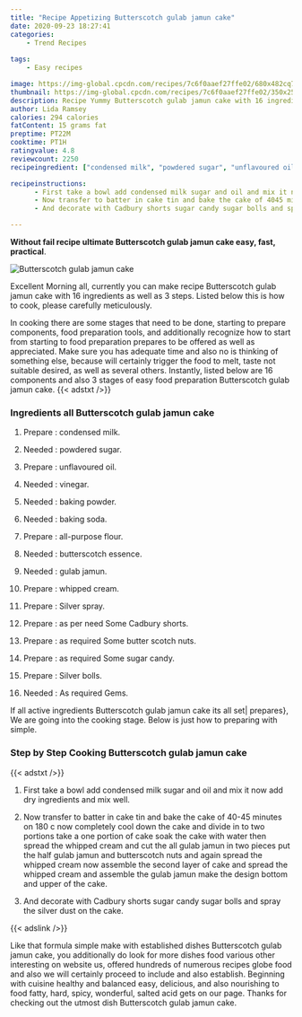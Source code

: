 ```yaml
---
title: "Recipe Appetizing Butterscotch gulab jamun cake"
date: 2020-09-23 18:27:41
categories:
    - Trend Recipes
    
tags:
    - Easy recipes

image: https://img-global.cpcdn.com/recipes/7c6f0aaef27ffe02/680x482cq70/butterscotch-gulab-jamun-cake-recipe-main-photo.jpg
thumbnail: https://img-global.cpcdn.com/recipes/7c6f0aaef27ffe02/350x250cq70/butterscotch-gulab-jamun-cake-recipe-main-photo.jpg
description: Recipe Yummy Butterscotch gulab jamun cake with 16 ingredients and 3 stages of easy cooking.
author: Lida Ramsey
calories: 294 calories
fatContent: 15 grams fat
preptime: PT22M
cooktime: PT1H
ratingvalue: 4.8
reviewcount: 2250
recipeingredient: ["condensed milk", "powdered sugar", "unflavoured oil", "vinegar", "baking powder", "baking soda", "allpurpose flour", "butterscotch essence", "gulab jamun", "whipped cream", "Silver spray", "as per need Some Cadbury shorts", "as required Some butter scotch nuts", "as required Some sugar candy", "Silver bolls", "As required Gems"]

recipeinstructions: 
      - First take a bowl add condensed milk sugar and oil and mix it now add dry ingredients and mix well 
      - Now transfer to batter in cake tin and bake the cake of 4045 minutes on 180 c now completely cool down the cake and divide in to two portions take a one portion of cake soak the cake with water then spread the whipped cream and cut the all gulab jamun in two pieces put the half gulab jamun and butterscotch nuts and again spread the whipped cream now assemble the second layer of cake and spread the whipped cream and assemble the gulab jamun make the design bottom and upper of the cake 
      - And decorate with Cadbury shorts sugar candy sugar bolls and spray the silver dust on the cake

---
```




**Without fail recipe ultimate Butterscotch gulab jamun cake easy, fast, practical**. 


![Butterscotch gulab jamun cake](https://img-global.cpcdn.com/recipes/7c6f0aaef27ffe02/680x482cq70/butterscotch-gulab-jamun-cake-recipe-main-photo.jpg "Butterscotch gulab jamun cake")




Excellent Morning all, currently you can make recipe Butterscotch gulab jamun cake with 16 ingredients as well as 3 steps. Listed below this is how to cook, please carefully meticulously.

In cooking there are some stages that need to be done, starting to prepare components, food preparation tools, and additionally recognize how to start from starting to food preparation prepares to be offered as well as appreciated. Make sure you has adequate time and also no is thinking of something else, because will certainly trigger the food to melt, taste not suitable desired, as well as several others. Instantly, listed below are 16 components and also 3 stages of easy food preparation Butterscotch gulab jamun cake.
{{< adstxt />}}

### Ingredients all Butterscotch gulab jamun cake


1. Prepare  : condensed milk.

1. Needed  : powdered sugar.

1. Prepare  : unflavoured oil.

1. Needed  : vinegar.

1. Needed  : baking powder.

1. Needed  : baking soda.

1. Prepare  : all-purpose flour.

1. Needed  : butterscotch essence.

1. Needed  : gulab jamun.

1. Prepare  : whipped cream.

1. Prepare  : Silver spray.

1. Prepare  : as per need Some Cadbury shorts.

1. Prepare  : as required Some butter scotch nuts.

1. Prepare  : as required Some sugar candy.

1. Prepare  : Silver bolls.

1. Needed  : As required Gems.



If all active ingredients Butterscotch gulab jamun cake its all set| prepares}, We are going into the cooking stage. Below is just how to preparing with simple.

### Step by Step Cooking Butterscotch gulab jamun cake

{{< adstxt />}}


1. First take a bowl add condensed milk sugar and oil and mix it now add dry ingredients and mix well.



1. Now transfer to batter in cake tin and bake the cake of 40-45 minutes on 180 c now completely cool down the cake and divide in to two portions take a one portion of cake soak the cake with water then spread the whipped cream and cut the all gulab jamun in two pieces put the half gulab jamun and butterscotch nuts and again spread the whipped cream now assemble the second layer of cake and spread the whipped cream and assemble the gulab jamun make the design bottom and upper of the cake.



1. And decorate with Cadbury shorts sugar candy sugar bolls and spray the silver dust on the cake.





{{< adslink />}}

Like that formula simple make with established dishes Butterscotch gulab jamun cake, you additionally do look for more dishes food various other interesting on website us, offered hundreds of numerous recipes globe food and also we will certainly proceed to include and also establish. Beginning with cuisine healthy and balanced easy, delicious, and also nourishing to food fatty, hard, spicy, wonderful, salted acid gets on our page. Thanks for checking out the utmost dish Butterscotch gulab jamun cake.
